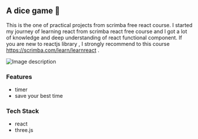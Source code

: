 ## A dice game 🎲

This is the one of practical projects from scrimba free react course. I started my journey of learning react from scrimba react free course and I got a lot of knowledge and deep understanding of react functional component. If you are new to  reactjs library , I strongly recommend to this course https://scrimba.com/learn/learnreact .


![Image description](https://dev-to-uploads.s3.amazonaws.com/uploads/articles/vr3q8ssdqvo49or10xq5.png)

### Features

-  timer
-  save your best time

### Tech Stack

- react
- three.js
